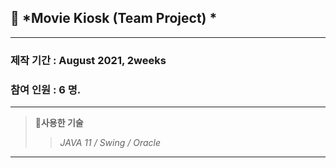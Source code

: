 ## 🎥 *Movie Kiosk (Team Project) *    
***
### 제작 기간 : August 2021, 2weeks
### 참여 인원 : 6 명.  
***
  >📌**사용한 기술**     
  > >_JAVA 11 / Swing / Oracle_
***


